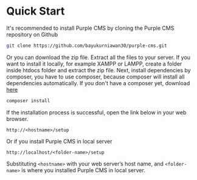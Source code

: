 # Quick Start

It's recommended to install Purple CMS by cloning the Purple CMS repository on Github

```sh
git clone https://github.com/bayukurniawan30/purple-cms.git
```

Or you can download the zip file. Extract all the files to your server. If you want to install it locally, for example XAMPP or LAMPP, create a folder inside htdocs folder and extract the zip file. Next, install dependencies by composer, you have to use composer, because composer will install all dependencies automatically. If you don't have a composer yet, download [here](https://getcomposer.org/)

```sh
composer install
```
If the installation process is successful, open the link below in your web browser.

```http
http://<hostname>/setup
```

Or if you install Purple CMS in local server

```http
http://localhost/<folder-name>/setup
```

<p class="tip">Substituting <code>&lt;hostname&gt;</code> with your web server’s host name, and <code>&lt;folder-name&gt;</code> is where you installed Purple CMS in local server.</p>